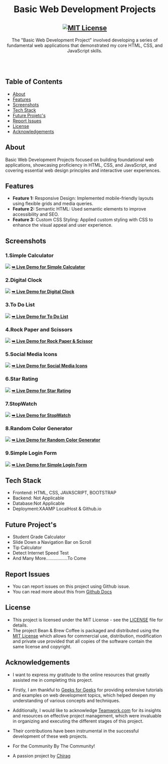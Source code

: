 <h1 align="center">Basic Web Development Projects</h1>

<div align="center">

<h2 align="center">
  <a href="LICENSE">
    <img src="https://github.com/SorcererChiragsingh/Web-Development-Projects/blob/main/MIT%20License.png" alt="MIT License" />
  </a>
</h2>

<p>The "Basic Web Development Project" involved developing a series of fundamental web applications that demonstrated my core HTML, CSS, and JavaScript skills.</p>

</div> <br/><br/>

## Table of Contents

- [About](#about)
- [Features](#features)
- [Screenshots](#screenshots)
- [Tech Stack](#tech-stack)
- [Future Projetc's](#FutureProject's)
- [Report Issues](#report-issues)
- [License](#license)
- [Acknowledgements](#acknowledgements)

## About

Basic Web Development Projects focused on building foundational web applications, showcasing proficiency in HTML, CSS, and JavaScript, and covering essential web design principles and interactive user experiences.

## Features

- **Feature 1:** Responsive Design: Implemented mobile-friendly layouts using flexible grids and media queries.
- **Feature 2:** Semantic HTML: Used semantic elements to improve accessibility and SEO.
- **Feature 3:** Custom CSS Styling: Applied custom styling with CSS to enhance the visual appeal and user experience.

## Screenshots

### 1.Simple Calculator
![](https://github.com/SorcererChiragsingh/Web-Development-Projects/blob/main/1-Simple_Calculator/Preview.png)
<a href="" target="_blank"><strong>➥ Live Demo for Simple Calculator</strong></a>

### 2.Digital Clock
![](https://github.com/SorcererChiragsingh/Web-Development-Projects/blob/main/2-Digital_Clock/preview.png)
<a href="" target="_blank"><strong>➥ Live Demo for Digital Clock</strong></a>

### 3.To Do List
![](https://github.com/SorcererChiragsingh/Web-Development-Projects/blob/main/3-To_Do_List/preview.png)
<a href="" target="_blank"><strong>➥ Live Demo for To Do List</strong></a>

### 4.Rock Paper and Scissors
![](https://github.com/SorcererChiragsingh/Web-Development-Projects/blob/main/4-Rock_Paper_Scissors/preview.png)
<a href="" target="_blank"><strong>➥ Live Demo for Rock Paper & Scissor</strong></a>

### 5.Social Media Icons
![](https://github.com/SorcererChiragsingh/Web-Development-Projects/blob/main/5-Social_Media_Icons/preview.png)
<a href="" target="_blank"><strong>➥ Live Demo for Social Media Icons</strong></a>

### 6.Star Rating
![](https://github.com/SorcererChiragsingh/Web-Development-Projects/blob/main/6-Star_Rating/preview.png)
<a href="" target="_blank"><strong>➥ Live Demo for Star Rating</strong></a>

### 7.StopWatch
![](https://github.com/SorcererChiragsingh/Web-Development-Projects/blob/main/7-Stopwatch/preview.png)
<a href="" target="_blank"><strong>➥ Live Demo for StopWatch</strong></a>

### 8.Random Color Generator
![](https://github.com/SorcererChiragsingh/Web-Development-Projects/blob/main/8-Random_Color_Generator/preview.png)
<a href="" target="_blank"><strong>➥ Live Demo for Random Color Generator</strong></a>

### 9.Simple Login Form
![](https://github.com/SorcererChiragsingh/Web-Development-Projects/blob/main/9-Simple_Login_Form/preview.png)
<a href="" target="_blank"><strong>➥ Live Demo for Simple Login Form</strong></a>

## Tech Stack

- Frontend: HTML, CSS, JAVASCRIPT, BOOTSTRAP
- Backend: Not Applicable
- Database:Not Applicable
- Deployment:XAAMP LocalHost & Github.io


## Future Project's

 - Student Grade Calculator
 - Slide Down a Navigation Bar on Scroll
 - Tip Calculator
 - Detect Internet Speed Test
 - And Many More.................To Come

 ## Report Issues
- You can report issues on this project using Github issue.
- You can read more about this from [Github Docs](https://docs.github.com/en/issues/tracking-your-work-with-issues/creating-an-issue)

## License

- This project is licensed under the MIT License - see the [LICENSE](https://github.com/SorcererChiragsingh/Web-Development-Projects/blob/main/LICENSE) file for details.
- The project Bean & Brew Coffee is packaged and distributed using the [MIT License](https://choosealicense.com/licenses/mit/) which allows for commercial use, distribution, modification and private use provided that all copies of the software contain the same license and copyright.

## Acknowledgements

- I want to express my gratitude to the online resources that greatly assisted me in completing this project.

- Firstly, I am thankful to [Geeks for Geeks](https://www.geeksforgeeks.org/web-development-projects/?ref=lbp) for providing extensive tutorials and examples on web development topics, which helped deepen my understanding of various concepts and techniques.

- Additionally, I would like to acknowledge [Teamwork.com](https://www.teamwork.com/blog/web-development-projects/) for its insights and resources on effective project management, which were invaluable in organizing and executing the different stages of this project.

- Their contributions have been instrumental in the successful development of these web projects. 

- For the Community By The Community!
- A passion project by [Chirag](www.linkedin.com/in/chirag-singh-148993279)